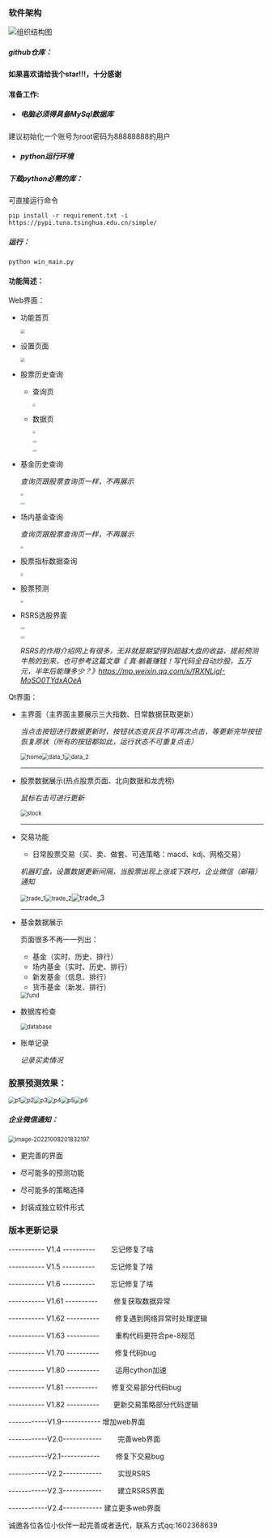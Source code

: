 ### 软件架构

![组织结构图](组织结构图.jpg)

##### github仓库：

**如果喜欢请给我个star!!!，十分感谢**

#### 准备工作:

- ##### 电脑必须得具备MySql数据库

建议初始化一个账号为root密码为88888888的用户

- ##### python运行环境

##### 下载python必需的库：

可直接运行命令

`pip install -r requirement.txt -i https://pypi.tuna.tsinghua.edu.cn/simple/`

##### 运行：

`python win_main.py`

#### 功能简述：

Web界面：

* 功能首页

  <img src="Readme.assets/%E5%8A%9F%E8%83%BD%E9%A6%96%E9%A1%B5.png" style="zoom: 50%;" />

* 设置页面

  <img src="Readme.assets/%E8%AE%BE%E7%BD%AE%E9%A1%B5%E9%9D%A2.png" style="zoom:50%;" />

* 股票历史查询

  * 查询页

    <img src="Readme.assets/%E8%82%A1%E7%A5%A8%E5%8E%86%E5%8F%B2%E6%9F%A5%E8%AF%A2.png" style="zoom:33%;" />

  * 数据页

    <img src="Readme.assets/%E8%82%A1%E7%A5%A8%E5%8E%86%E5%8F%B2%E6%95%B0%E6%8D%AE.png" style="zoom:33%;" />

    <img src="Readme.assets/%E8%82%A1%E7%A5%A8%E6%88%90%E4%BA%A4%E9%87%8F.png" style="zoom: 25%;" /><img src="Readme.assets/%E8%82%A1%E7%A5%A8%E4%BB%B7%E6%A0%BC.png" style="zoom: 25%;" />

    

    <img src="Readme.assets/%E8%82%A1%E7%A5%A8%E6%B6%A8%E8%B7%8C%E5%B9%85%E5%8D%A0%E6%AF%94.png" style="zoom: 25%;" /><img src="Readme.assets/%E8%82%A1%E7%A5%A8%E6%8D%A2%E6%89%8B%E7%8E%87.png" style="zoom: 25%;" />

* 基金历史查询

  *查询页跟股票查询页一样，不再展示*

  <img src="Readme.assets/%E8%82%A1%E7%A5%A8%E5%8E%86%E5%8F%B2%E6%95%B0%E6%8D%AE.png" style="zoom: 33%;" />

  <img src="Readme.assets/%E5%9F%BA%E9%87%91%E7%B4%AF%E7%A7%AF%E5%87%80%E5%80%BC.png" style="zoom:18%;" /><img src="Readme.assets/%E5%9F%BA%E9%87%91%E5%8D%95%E4%BD%8D%E5%87%80%E5%80%BC.png" style="zoom:18%;" /><img src="Readme.assets/%E5%9F%BA%E9%87%91%E6%97%A5%E5%A2%9E%E9%95%BF%E7%8E%87.png" style="zoom:18%;" />

* 场内基金查询

  *查询页跟股票查询页一样，不再展示*

  <img src="Readme.assets/%E5%9C%BA%E5%86%85%E5%9F%BA%E9%87%91%E6%95%B0%E6%8D%AE.png" style="zoom:33%;" />

* 股票指标数据查询

  <img src="Readme.assets/%E8%82%A1%E7%A5%A8%E6%8C%87%E6%A0%87.png" style="zoom:33%;" />

* 股票预测

  <img src="Readme.assets/%E9%A2%84%E6%B5%8B.png" style="zoom:33%;" />

* RSRS选股界面

  <img src="Readme.assets/rsrs1.png" style="zoom: 25%;" /><img src="Readme.assets/rsrs2.png" style="zoom: 25%;" />

  

  <img src="Readme.assets/rsrs3.png" style="zoom: 25%;" /><img src="Readme.assets/rsrs4.png" style="zoom: 25%;" />

  *RSRS的作用介绍网上有很多，无非就是期望得到超越大盘的收益，提前预测牛熊的到来，也可参考这篇文章《 真·躺着赚钱！写代码全自动炒股，五万元，半年后能赚多少？》https://mp.weixin.qq.com/s/fRXNLjgI-MoSO0TYdxAOeA*

Qt界面：

* 主界面（主界面主要展示三大指数、日常数据获取更新）
  
  *当点击按钮进行数据更新时，按钮状态变灰且不可再次点击，等更新完毕按钮恢复原状（所有的按钮都如此，运行状态不可重复点击）*
  
  <img src="Readme.assets/home.png" alt="home" style="zoom:80%;" /><img src="Readme.assets/data_1.png" alt="data_1" style="zoom:80%;" /><img src="Readme.assets/data_2.png" alt="data_2" style="zoom:80%;" />
  
  
  
  ****
- 股票数据展示(热点股票页面、北向数据和龙虎榜)
  
  *鼠标右击可进行更新*
  
  <img src="Readme.assets/stock.png" alt="stock" style="zoom:80%;" />
  
  
  
  ****

- 交易功能

  - 日常股票交易（买、卖、做套、可选策略：macd、kdj、网格交易）

  *机器盯盘，设置数据更新间隔，当股票出现上涨或下跌时，企业微信（邮箱）通知*

  <img src="Readme.assets/trade_1.png" alt="trade_1" style="zoom:80%;" /><img src="Readme.assets/trade_2.png" alt="trade_2" style="zoom:80%;" />![trade_3](Readme.assets/trade_3.png)

  ------

  

- 基金数据展示

  页面很多不再一一列出：

  * 基金（实时、历史、排行）
  * 场内基金（实时、历史、排行）
  * 新发基金（信息、排行）
  * 货币基金（新发、排行）

  <img src="Readme.assets/fund.png" alt="fund" style="zoom:80%;" />

  

- 数据库检查

  <img src="Readme.assets/database.png" alt="database" style="zoom:80%;" />

- 账单记录

  *记录买卖情况*

### 股票预测效果：

<img src="Readme.assets/p1.jpg" alt="p1" style="zoom:80%;" /><img src="Readme.assets/p2.jpg" alt="p2" style="zoom:80%;" /><img src="Readme.assets/p3.jpg" alt="p3" style="zoom:80%;" /><img src="Readme.assets/p4.jpg" alt="p4" style="zoom:80%;" /><img src="Readme.assets/p5.jpg" alt="p5" style="zoom:80%;" /><img src="Readme.assets/p6.jpg" alt="p6" style="zoom:80%;" />



##### 企业微信通知：

<img src="Readme.assets/image-20221008201832197.png" alt="image-20221008201832197" style="zoom: 80%;" />

- 更完善的界面

- 尽可能多的预测功能

- 尽可能多的策略选择

- 封装成独立软件形式

### 版本更新记录

----------- V1.4 ----------        忘记修复了啥

----------- V1.5 ----------        忘记修复了啥

----------- V1.6 ----------        忘记修复了啥

----------- V1.61 ----------        修复获取数据异常

----------- V1.62 ----------        修复遇到网络异常时处理逻辑

----------- V1.63 ----------        重构代码更符合pe-8规范

----------- V1.70 ----------        修复代码bug

----------- V1.80 ----------        运用cython加速

----------- V1.81 ----------       修复交易部分代码bug

----------- V1.82 ----------       更新交易策略部分代码逻辑

------------V1.9------------        增加web界面

------------V2.0------------        完善web界面

------------V2.1------------        修复下交易bug

------------V2.2------------        实现RSRS

------------V2.3------------        建立RSRS界面

------------V2.4------------        建立更多web界面

诚邀各位各位小伙伴一起完善或者迭代，联系方式qq:1602368639
